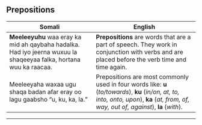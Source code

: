 ## Prepositions

| **Somali**                                                                                   | **English**                                                                                                         |
|---------------------------------------------------------------------------------------------|---------------------------------------------------------------------------------------------------------------------|
| **Meeleeyuhu** waa eray ka mid ah qaybaha hadalka. Had iyo jeerna wuxuu la shaqeeyaa falka, hortana wuu ka raacaa.         | **Prepositions** are words that are a part of speech. They work in conjunction with verbs and are placed before the verb time and time again. |
| Meeleeyaha waxaa ugu shaqa badan afar eray oo lagu gaabsho “u, ku, ka, la.”                   | Prepositions are most commonly used in four words like: **u** (*to/towards*), **ku** (*in/on, at, to, into, onto, upon*), **ka** (*at, from, of, way, out of, against*), **la** (*with*). |

---
